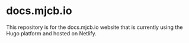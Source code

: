 # docs.mjcb.io
This repository is for the docs.mjcb.io website that is currently using the Hugo platform and hosted on Netlify.
